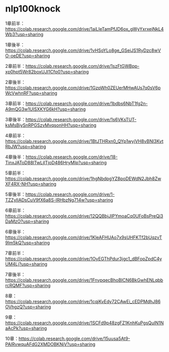 # nlp100knock

1章前半：https://colab.research.google.com/drive/1aiLIeTamPfJD6ox_gWyYxrxejNkL4Wb3?usp=sharing

1章後半：https://colab.research.google.com/drive/1vHSoYLo8ge_GSeiJS1RyDzc8wVO-oeDE?usp=sharing

2章前半：https://colab.research.google.com/drive/1szFtGWBpp-xp0hpt5Wr82boxUJI1Cfp0?usp=sharing

2章後半：https://colab.research.google.com/drive/1GzpWh0ZEUerMHwAUs7q0sV6pWcVwhnRF?usp=sharing

3章前半：https://colab.research.google.com/drive/1bdbs6NbT1fg2n-A9mQG3w1UISXKYG6kH?usp=sharing

3章後半：https://colab.research.google.com/drive/1s6VKsTUT-ksMsBiySnRPGSzvMvqsonHH?usp=sharing

4章前半：https://colab.research.google.com/drive/1BtJTHRxn0_QYp1wyjVH8vBNl3KvtRbJW?usp=sharing

4章後半：https://colab.research.google.com/drive/18-TinxJAToD88lTwLjITjoD486HryMIp?usp=sharing

5章前半：https://colab.research.google.com/drive/1hgNbdpgYZ8poDEWdN2Jbh8ZwXF4RX-NH?usp=sharing

5章後半：https://colab.research.google.com/drive/1-TZZyIlADsCuV9fX6a8S-lRHbzNg714w?usp=sharing

6章前半：https://colab.research.google.com/drive/12QQBbjJIPYmoaCq0UFoBsPreQi3DaMzO?usp=sharing

6章後半：https://colab.research.google.com/drive/1KleAFHUAo7x9sUHFKTf2bUqzvT9Im5kQ?usp=sharing

7章前半：https://colab.research.google.com/drive/1OyEGThPdur3jgc1_dBFopZpdC4yUM4Lj?usp=sharing

7章後半：https://colab.research.google.com/drive/1FnvpqecBhoBICN6BkGwhENLqbbrcRQMF?usp=sharing

8章：https://colab.research.google.com/drive/1cqjKvEdy72CAwEi_cEDPMdhJ86OVhgzQ?usp=sharing

9章：https://colab.research.google.com/drive/1SCFd9p48zgFZ1KnhKuPgsQuIN1NaAcPk?usp=sharing

10章：https://colab.research.google.com/drive/15uusa5At9-PAIRvwquAFdG2XMDOBKNjV?usp=sharing
